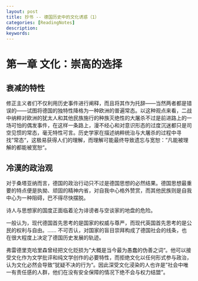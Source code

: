 ```yaml
---
layout: post
title: 抄书 -- 德国历史中的文化诱惑（1）
categories: [ReadingNotes]
description: 
keywords: 
---
```


# 第一章 文化：崇高的选择

## 衰减的特性

修正主义者们不仅利用历史事件进行阐释，而且将其作为托辞——当然两者都是错误的——试图将德国的独特性降格为一种欧洲的普遍常态。以这种观点来看，二战中纳粹对欧洲的犹太人和其他民族施行的种族灭绝性的大屠杀不过是前进路上的一场可怕的偶发事件，在这样一条路上，漫不经心和对意识形态的过度沉迷都只是司空见惯的常态，毫无特性可言。历史学家在描述纳粹统治与大屠杀的过程中寻找”常态“，这极易获得人们的理解，而理解可能最终导致遗忘与宽恕：”凡能被理解的都能被宽恕“。

## 冷漠的政治观

对于桑塔亚纳而言，德国的政治行动只不过是德国思想的必然结果。德国思想最重要的特点便是执拗、顽固的精神内省，对自我中心格外赞赏，而其他民族则是自我中心为一种阻碍，巴不得尽快摆脱。

诗人与思想家的国度正面临着沦为诽谤者与空谈家的地盘的危险。

一般认为，现代德国首先思考的是国家的权威与尊严，而现代英国首先思考的是公民的权利与自由。...... 不可否认，对国家的盲目崇拜构成了德国社会的线条，也在很大程度上决定了德国历史发展的轨迹。

弗雷德里克哈里森曾经把文化贬损为”大概是当今最为愚蠢的伪善之词“。他可以接受文化作为文学批评和纯文学创作的必要特性，而拒绝文化以任何形式参与政治，认为文化必然会导致”犹疑不决的行为“。因此深受文化浸染的人也许是”社会中唯一有责任感的人群，他们在没有安全保障的情况下绝不会与权力结盟”。